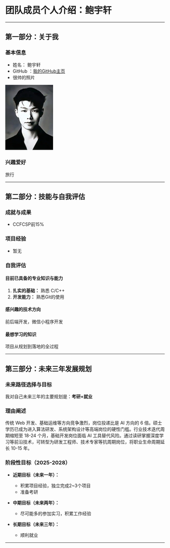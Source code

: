 # 团队成员个人介绍：鲍宇轩

---

## 第一部分：关于我

### 基本信息

* 姓名： 鲍宇轩
* GitHub ：[我的GitHub主页](https://github.com/b-yx)
* 很帅的照片

<img width="30%" alt="coke" src="coke.png" />

### 兴趣爱好

旅行


---

## 第二部分：技能与自我评估

### 成就与成果

* CCFCSP前15%

### 项目经验

- 暂无

### 自我评估

#### 目前已具备的专业知识与能力

1. **扎实的基础：** 熟悉 C/C++
1. **开发能力：** 熟悉Git的使用

#### 感兴趣的技术方向

前后端开发，微信小程序开发

#### 最想学习的知识

项目从规划到落地的全过程

---

## 第三部分：未来三年发展规划

### 未来路径选择与目标

我对自己未来三年的主要规划是：**考研+就业**

### 理由阐述

传统 Web 开发、基础运维等方向竞争激烈，岗位投递比是 AI 方向的 6 倍。硕士学历已成为进入算法研发、系统架构设计等高端岗位的硬性门槛。行业技术迭代周期缩短至 18-24 个月，基础开发岗位面临 AI 工具替代风险。通过读研掌握深度学习等前沿技术，可转型为研发工程师、技术专家等抗周期岗位，将职业生命周期延长 10-15 年。

### 阶段性目标（2025-2028）

* **近期目标（未来一年）：**
  * 积累项目经验，独立完成2~3个项目
  * 准备考研
  
* **中期目标（未来两年）：**
  * 尽可能多的参加实习，积累工作经验
  
* **长期目标（未来三年）：**

  * 顺利就业
---